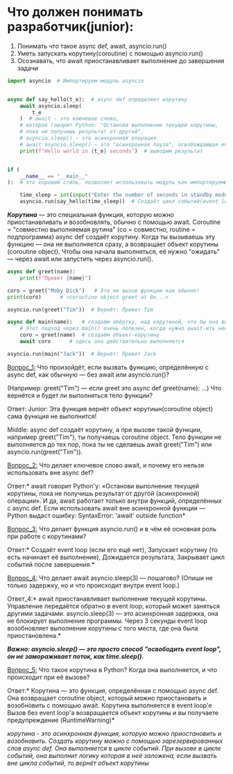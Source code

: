 # Что должен понимать разработчик(junior):
1. Понимать что такое async def, await, asyncio.run()
2. Уметь запускать корутину(coroutine) с помощью asyncio.run()
3. Осознавать, что await приостанавливает выполнение до завершения задачи

``` python 3
import asyncio  # Импортируем модуль asyncio


async def say_hello(t_e):  # async def определяет корутину
    await asyncio.sleep(
        t_e
    )  # await - это ключевое слово,
    # которое говорит Python: "Останови выполнение текущей корутины,
    # пока не получишь результат от другой".
    # asyncio.sleep() — это асинхронная операция.
    # await asyncio.sleep() — это "асинхронная пауза", освобождающая event loop.
    print(f"Hello world in {t_e} seconds")  # выводим результат


if (
    __name__ == "__main__"
):  # это хороший стиль, позволяет использовать модуль как импортируемый

    time_sleep = int(input("Enter the number of seconds in standby mode: "))  # переменная для динамического указания секунд сна
    asyncio.run(say_hello(time_sleep))  # Создаёт цикл событий(event loop), запускает корутину, закрывает цикл по завершении
```



***Корутина*** — это специальная функция, которую можно приостанавливать и возобновлять, обычно с помощью await. 
Coroutine = "совместно выполняемая рутина" (co = совместно, routine = подпрограмма)
async def создаёт корутину.
Когда ты вызываешь эту функцию — она не выполняется сразу, а возвращает объект корутины (coroutine object).
Чтобы она начала выполняться, её нужно "ожидать" — через await или запустить через asyncio.run().

``` python 3
async def greet(name):
    print(f"Привет {name}")

coro = greet("Moby Dick")   # Это не вызов функции как обычно!
print(coro)      # <coroutine object greet at 0x...>

asyncio.run(greet("Tim"))  # Вернёт: Привет Tim

async def main(name):   # создаём обёртку, над корутиной, что бы она выполнилась.
    # Этот подход через main() очень полезен, когда нужно await-ить несколько корутин
    coro = greet(name)  # создаём объект-корутину
    await coro      # здесь она действительно выполняется

asyncio.run(main("Jack"))  # Вернёт: Привет Jack
``` 
<u>Вопрос_1:</u>
Что произойдёт, если вызвать функцию, определённую с async def, как обычную — без await или asyncio.run()?

(Например: greet("Tim") — если greet это async def greet(name): ...)
Что вернётся и будет ли выполняться тело функции?

Ответ:
Junior: 
Эта функция вернёт объект корутиын(coroutine object) сама функция не выполнится!

Middle:
async def создаёт корутину, а при вызове такой функции, например greet("Tim"), ты получаешь coroutine object.
Тело функции не выполняется до тех пор, пока ты не сделаешь await greet("Tim") или asyncio.run(greet("Tim")).

<u>Вопрос_2:</u>
Что делает ключевое слово await, и почему его нельзя использовать вне async def?

Ответ:*
await говорит Python'у:
«Останови выполнение текущей корутины, пока не получишь результат от другой (асинхронной) операции».
И да, await работает только внутри функций, определённых с async def.
Если использовать await вне асинхронной функции — Python выдаст ошибку:
SyntaxError: 'await' outside function*

<u>Вопрос_3:</u>
Что делает функция asyncio.run() и в чём её основная роль при работе с корутинами?

Ответ:*
Создаёт event loop (если его ещё нет),
Запускает корутину (то есть начинает её выполнение),
Дожидается результата,
Закрывает цикл событий после завершения.*

<u>Вопрос_4:</u>
Что делает await asyncio.sleep(3) — пошагово?
(Опиши не только задержку, но и что происходит внутри event loop.)

Ответ_4:*
await приостанавливает выполнение текущей корутины.
Управление передаётся обратно в event loop, который может заняться другими задачами.
asyncio.sleep(3) — это асинхронная задержка, она не блокирует выполнение программы.
Через 3 секунды event loop возобновляет выполнение корутины с того места, где она была приостановлена.*

***Важно: asyncio.sleep() — это просто способ "освободить event loop", он не замораживает поток, как time.sleep().***

<u>Вопрос_5:</u>
Что такое корутина в Python?
Когда она выполняется, и что происходит при её вызове?

Ответ:*
Корутина — это функция, определённая с помощью async def.
Она возвращает coroutine object, который можно приостановить и возобновить с помощью await.
Корутина выполняется в event loop'е
Вызов без event loop'а возвращается объект корутины и вы получаете предупреждение (RuntimeWarning)*


*корутина - это асинхронная функция, которую можно приостановить и возобновить. 
Создать корутину можно с помощью зарезервированных слов async def. 
Она выполняется в цикле событий. 
При вызове в цикле событий, она выполнит логику которая в неё заложена, 
если вызвать вне цикла событий, то вернёт объект корутины*


